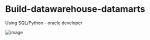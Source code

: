 # Build-datawarehouse-datamarts
Using SQL/Python - oracle developer


![image](https://user-images.githubusercontent.com/84145744/169695982-0a48dac6-0be4-4590-af44-24ea63b4ca4b.png)

















